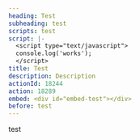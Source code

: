 ```yaml
---
heading: Test
subheading: test
scripts: test
script: |-
  <script type="text/javascript">
  console.log('works');
  </script>
title: Test
description: Description
actionId: 18244
action: 18289
embed: <div id="embed-test"></div>
before: test
---
```

test